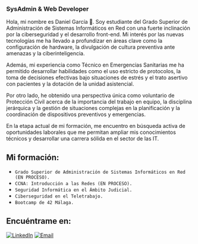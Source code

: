 ### SysAdmin & Web Developer

Hola, mi nombre es Daniel García 👋. Soy estudiante del Grado Superior de Administración de Sistemas Informáticos en Red con una fuerte inclinación por la ciberseguridad y el desarrollo front-end. Mi interés por las nuevas tecnologías me ha llevado a profundizar en áreas clave como la configuración de hardware, la divulgación de cultura preventiva ante amenazas y la ciberinteligencia.

Además, mi experiencia como Técnico en Emergencias Sanitarias me ha permitido desarrollar habilidades como el uso estricto de protocolos, la toma de decisiones efectivas bajo situaciones de estrés y el trato asertivo con pacientes y la dotación de la unidad asistencial.

Por otro lado, he obtenido una perspectiva única como voluntario de Protección Civil acerca de la importancia del trabajo en equipo, la disciplina jerárquica y la gestión de situaciones complejas en la planificación y la coordinación de dispositivos preventivos y emergencias.

En la etapa actual de mi formación, me encuentro en búsqueda activa de oportunidades laborales que me permitan ampliar mis conocimientos técnicos y desarrollar una carrera sólida en el sector de las IT.


## Mi formación:
- `Grado Superior de Administración de Sistemas Informáticos en Red (EN PROCESO).`
- `CCNA: Introducción a las Redes (EN PROCESO).`
- `Seguridad Informática en el Ámbito Judicial.`
- `Ciberseguridad en el Teletrabajo.`
- `Bootcamp de 42 Málaga.`


## Encuéntrame en:

[![LinkedIn](https://img.shields.io/badge/LinkedIn-%230077B5?style=flat-square&logo=linkedin&logoColor=white)](https://www.linkedin.com/in/josedanielgarciamoreno)
[![Email](https://img.shields.io/badge/Email-white?style=for-the-badge&logo=Microsoft+Outlook&logoColor=white&labelColor=101010)](mailto:josedanielgarciamoreno@outlook.com)

<!--
## Contacto y apoyo:

[![MyPublicInbox](https://img.shields.io/badge/MyPublicInbox-MENSAJE+CAFÉ_(RESPUESTA_RÁPIDA)_Gracias!-orange?style=for-the-badge&logo=Microsoft+Outlook&logoColor=white&labelColor=101010)](https://mypublicinbox.com/XXXXXXXXXXXXXXX)
</br>
[![BuyMeACoffee](https://img.shields.io/badge/Buy_Me_A_Coffee-apoya_mi_trabajo-FFDD00?style=for-the-badge&logo=buy-me-a-coffee&logoColor=white&labelColor=101010)](https://www.buymeacoffee.com/XXXXXXXXXXX)

-->
